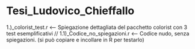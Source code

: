 # Tesi_Ludovico_Chieffallo

1.)_colorist_test.r  <-- Spiegazione dettagliata del pacchetto colorist con 3 test esemplificativi
//
1.1)_Codice_no_spiegazioni.r   <-- Codice nudo, senza spiegazioni. (si può copiare e incollare in R per testarlo)
